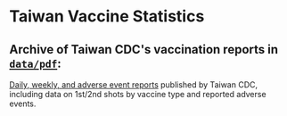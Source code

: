 # Taiwan Vaccine Statistics
 
## Archive of Taiwan CDC's vaccination reports in [`data/pdf`](data/pdf): 

[Daily, weekly, and adverse event reports](https://www.cdc.gov.tw/Category/Page/9jFXNbCe-sFK9EImRRi2Og) published by Taiwan CDC, including data on 1st/2nd shots by vaccine type and reported adverse events. 
